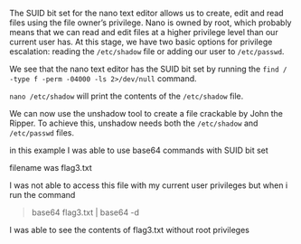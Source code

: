 The SUID bit set for the nano text editor allows us to create, edit and read files using the file owner’s privilege. Nano is owned by root, which probably means that we can read and edit files at a higher privilege level than our current user has. At this stage, we have two basic options for privilege escalation: reading the `/etc/shadow` file or adding our user to `/etc/passwd`.



We see that the nano text editor has the SUID bit set by running the `find / -type f -perm -04000 -ls 2>/dev/null` command.


  
`nano /etc/shadow` will print the contents of the `/etc/shadow` file.


We can now use the unshadow tool to create a file crackable by John the Ripper. To achieve this, unshadow needs both the `/etc/shadow` and `/etc/passwd` files.


in this example I was able to use base64 commands with SUID bit set


filename was flag3.txt

I was not able to access
 this file with my current user privileges but when i run the command


>base64 flag3.txt | base64 -d


I was able to see the contents of flag3.txt without root privileges

